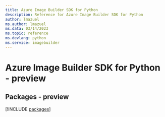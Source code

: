 ```yaml
---
title: Azure Image Builder SDK for Python
description: Reference for Azure Image Builder SDK for Python
author: lmazuel
ms.author: lmazuel
ms.data: 03/14/2023
ms.topic: reference
ms.devlang: python
ms.service: imagebuilder
---
```

# Azure Image Builder SDK for Python - preview
## Packages - preview
[!INCLUDE [packages](image-builder-index.md)]